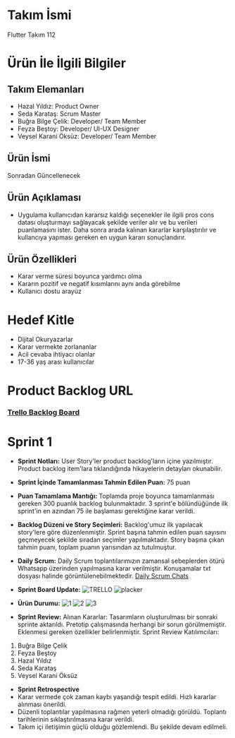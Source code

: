 # Takım İsmi
Flutter Takım 112
# Ürün İle İlgili Bilgiler
## Takım Elemanları
- Hazal Yıldız: Product Owner
- Seda Karataş: Scrum Master
- Buğra Bilge Çelik: Developer/ Team Member
- Feyza Beştoy: Developer/ UI-UX Designer
- Veysel Karani Öksüz: Developer/ Team Member
## Ürün İsmi
Sonradan Güncellenecek
## Ürün Açıklaması
- Uygulama kullanıcıdan kararsız kaldığı seçenekler ile ilgili pros cons datası oluşturmayı sağlayacak şekilde veriler alır ve bu verileri puanlamasını ister. Daha sonra arada kalınan kararlar karşılaştırılır ve kullancıya yapması gereken en uygun kararı sonuçlandırır.
## Ürün Özellikleri
- Karar verme süresi boyunca yardımcı olma
- Kararın pozitif ve negatif kısımlarını aynı anda görebilme
- Kullanıcı dostu arayüz
# Hedef Kitle
- Dijital Okuryazarlar
- Karar vermekte zorlananlar
- Acil cevaba ihtiyacı olanlar
- 17-36 yaş arası kullanıcılar
# Product Backlog URL
### [Trello Backlog Board](https://trello.com/b/mPoz2bjj/bootcamp-sprint-1)
# Sprint 1
- **Sprint Notları:** User Story'ler product backlog'ların içine yazılmıştır. Product backlog item'lara tıklandığında hikayelerin detayları okunabilir.
- **Sprint İçinde Tamamlanması Tahmin Edilen Puan:** 75 puan
- **Puan Tamamlama Mantığı:** Toplamda proje boyunca tamamlanması gereken 300 puanlık backlog bulunmaktadır. 3 sprint'e bölündüğünde ilk sprint'in en azından 75 ile başlaması gerektiğine karar verildi.
- **Backlog Düzeni ve Story Seçimleri:** Backlog'umuz ilk yapılacak story'lere göre düzenlenmiştir. Sprint başına tahmin edilen puan sayısını geçmeyecek şekilde sıradan seçimler yapılmaktadır. Story başına çıkan tahmin puanı, toplam puanın yarısından az tutulmuştur.
- **Daily Scrum:** Daily Scrum toplantılarımızın zamansal sebeplerden ötürü Whatsapp üzerinden yapılmasına karar verilmiştir. Konuşamalar txt dosyası halinde görüntülenebilmektedir. [Daily Scrum Chats](https://github.com/takim112/ouabootcamp/files/8655437/_chat.txt)

- **Sprint Board Update:**
 ![TRELLO](https://user-images.githubusercontent.com/95438513/167488430-e43f6e0a-f560-4298-9754-292646d8cae2.JPG)
 ![placker](https://user-images.githubusercontent.com/95438513/167488601-c799bd9b-3765-4cde-806e-60a953dbb61c.JPG)
- **Ürün Durumu:**
![1](https://user-images.githubusercontent.com/95438513/167681123-7a896f84-b890-4fea-b136-189d2374a7ed.jpeg)
![2](https://user-images.githubusercontent.com/95438513/167681147-cc5ad81d-d4b3-4ce0-bf2d-08887b5b6066.jpeg)
![3](https://user-images.githubusercontent.com/95438513/167681226-b913b686-fad2-4204-89b8-093451a8c7aa.jpeg)

- **Sprint Review:**
Alınan Kararlar: Tasarımların oluşturulması bir sonraki sprinte aktarıldı. Pretotip çalışmasında herhangi bir sorun görülmemiştir. Eklenmesi gereken özellikler belirlenmiştir. 
Sprint Review Katılımcıları:
1. Buğra Bilge Çelik
2. Feyza Beştoy
3. Hazal Yıldız
4. Seda Karataş
5. Veysel Karani Öksüz
- **Sprint Retrospective**
- Karar vermede çok zaman kaybı yaşandığı tespit edildi. Hızlı kararlar alınması önerildi.
- Düzenli toplantılar yapılmasına rağmen yeterli olmadığı görüldü. Toplantı tarihlerinin sıklaştırılmasına karar verildi.
- Takım içi  iletişimin güçlü olduğu gözlemlendi. Bu şekilde devam edilmeli.

